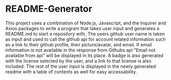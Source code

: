 # README-Generator
This project uses a combination of Node.js, Javascript, and the Inquirer and Axios packages to write a program that takes user input and generates a README.md to start a repository with. The users github user name is taken as input and used to call the github api for account related information such as a link to their github profile, their picture/avatar, and email. If email information is not available in the response from Githubs api "Email not available from api" will be displayed in its place. A badge is also generated with the license selected by the user, and a link to that license is also included. The rest of the user input is displayed in the newly generated readme with a table of contents as well for easy accessability.